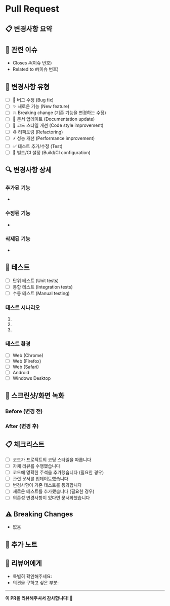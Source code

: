 # Pull Request

## 📋 변경사항 요약
<!-- 이 PR에서 무엇을 변경했는지 간단히 설명해주세요 -->



## 🔗 관련 이슈
<!-- 관련된 이슈가 있다면 링크해주세요 -->
- Closes #(이슈 번호)
- Related to #(이슈 번호)

## 🚀 변경사항 유형
<!-- 해당하는 항목에 [x] 표시해주세요 -->
- [ ] 🐛 버그 수정 (Bug fix)
- [ ] ✨ 새로운 기능 (New feature)
- [ ] 💥 Breaking change (기존 기능을 변경하는 수정)
- [ ] 📝 문서 업데이트 (Documentation update)
- [ ] 🎨 코드 스타일 개선 (Code style improvement)
- [ ] ♻️ 리팩토링 (Refactoring)
- [ ] ⚡ 성능 개선 (Performance improvement)
- [ ] ✅ 테스트 추가/수정 (Test)
- [ ] 🔧 빌드/CI 설정 (Build/CI configuration)

## 🔍 변경사항 상세
<!-- 기술적인 변경사항을 자세히 설명해주세요 -->

### 추가된 기능
- 

### 수정된 기능
- 

### 삭제된 기능
- 

## 🧪 테스트
<!-- 어떤 테스트를 수행했는지 설명해주세요 -->
- [ ] 단위 테스트 (Unit tests)
- [ ] 통합 테스트 (Integration tests)
- [ ] 수동 테스트 (Manual testing)

### 테스트 시나리오
1. 
2. 
3. 

### 테스트 환경
- [ ] Web (Chrome)
- [ ] Web (Firefox)
- [ ] Web (Safari)
- [ ] Android
- [ ] Windows Desktop

## 📸 스크린샷/화면 녹화
<!-- UI 변경사항이 있다면 스크린샷이나 GIF를 첨부해주세요 -->

### Before (변경 전)


### After (변경 후)


## 📋 체크리스트
<!-- PR 제출 전에 다음 사항들을 확인해주세요 -->
- [ ] 코드가 프로젝트의 코딩 스타일을 따릅니다
- [ ] 자체 리뷰를 수행했습니다
- [ ] 코드에 명확한 주석을 추가했습니다 (필요한 경우)
- [ ] 관련 문서를 업데이트했습니다
- [ ] 변경사항이 기존 테스트를 통과합니다
- [ ] 새로운 테스트를 추가했습니다 (필요한 경우)
- [ ] 의존성 변경사항이 있다면 문서화했습니다

## ⚠️ Breaking Changes
<!-- Breaking change가 있다면 상세히 설명해주세요 -->
- 없음

## 📝 추가 노트
<!-- 리뷰어가 알아야 할 추가 정보가 있다면 작성해주세요 -->


## 🙏 리뷰어에게
<!-- 리뷰어에게 특별히 확인해달라고 요청하고 싶은 부분이 있다면 작성해주세요 -->
- 특별히 확인해주세요: 
- 의견을 구하고 싶은 부분: 

---

**이 PR을 리뷰해주셔서 감사합니다! 🚀**
